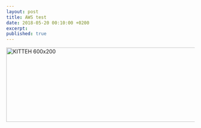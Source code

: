 ```yaml
---
layout: post
title: AWS test
date: 2018-05-20 00:10:00 +0200
excerpt:
published: true
---
```

<img src="http://placekitten.com/600/200" alt="KITTEH 600x200" width="600" height="200" />

